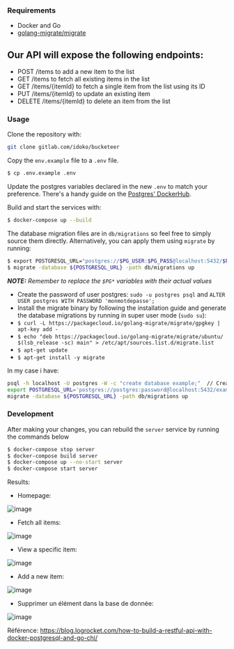 ### Requirements
* Docker and Go
* [golang-migrate/migrate](https://github.com/golang-migrate/migrate) 

## Our API will expose the following endpoints:

- POST /items to add a new item to the list
- GET /items to fetch all existing items in the list
- GET /items/{itemId} to fetch a single item from the list using its ID
- PUT /items/{itemId} to update an existing item
- DELETE /items/{itemId} to delete an item from the list

### Usage
Clone the repository with:
```bash
git clone gitlab.com/idoko/bucketeer
```

Copy the `env.example` file to a `.env` file.
```bash
$ cp .env.example .env
```
Update the postgres variables declared in the new `.env` to match your preference. 
There's a handy guide on the [Postgres' DockerHub](https://hub.docker.com/_/postgres).

Build and start the services with:
```bash
$ docker-compose up --build
```
The database migration files are in `db/migrations` so feel free to simply source them directly. Alternatively, you can apply them using `migrate` by running:
```bash
$ export POSTGRESQL_URL="postgres://$PG_USER:$PG_PASS@localhost:5432/$PG_DB?sslmode=disable"
$ migrate -database ${POSTGRESQL_URL} -path db/migrations up
```

_**NOTE:** Remember to replace the `$PG*` variables with their actual values_

- Create the password of user postgres: ``sudo -u postgres psql`` and ``ALTER USER postgres WITH PASSWORD 'monmotdepasse';``
- Install the migrate binary by following the installation guide and generate the database migrations by running in super user mode (``sudo su``):
- ``$ curl -L https://packagecloud.io/golang-migrate/migrate/gpgkey | apt-key add -``
- ``$ echo "deb https://packagecloud.io/golang-migrate/migrate/ubuntu/ $(lsb_release -sc) main" > /etc/apt/sources.list.d/migrate.list``
- ``$ apt-get update``
- ``$ apt-get install -y migrate``

In my case i have:

```bash
psql -h localhost -U postgres -W -c "create database example;"  // Create database example with user postgres in localhost
export POSTGRESQL_URL='postgres://postgres:password@localhost:5432/example?sslmode=disable'
migrate -database ${POSTGRESQL_URL} -path db/migrations up
```

### Development
After making your changes, you can rebuild the `server` service by running the commands below
```bash
$ docker-compose stop server
$ docker-compose build server
$ docker-compose up --no-start server
$ docker-compose start server
```


 Results:
 
 - Homepage:

![image](https://github.com/Aurelie-Kamgang/Travaux-memoire/assets/74322332/8f4dbe5e-b34d-4a86-9afb-31ff9a9acadf)

- Fetch all items:

![image](https://github.com/Aurelie-Kamgang/Travaux-memoire/assets/74322332/8f4379fd-c6f9-4e31-b863-7eb03bcae194)


- View a specific item:

![image](https://github.com/Aurelie-Kamgang/Travaux-memoire/assets/74322332/b29a244a-d70e-4496-806c-47bbc41ac237)

- Add a new item:
 
 ![image](https://github.com/Aurelie-Kamgang/Travaux-memoire/assets/74322332/6f031cec-e739-4802-bc4b-9cbfaa1a935a)

- Supprimer un élément dans la base de donnée:

![image](https://github.com/Aurelie-Kamgang/Travaux-memoire/assets/74322332/8d07eff0-d581-4099-874b-51335eb7c4ea)



Référence: https://blog.logrocket.com/how-to-build-a-restful-api-with-docker-postgresql-and-go-chi/
